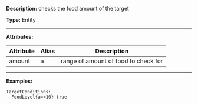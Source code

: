**Description:** checks the food amount of the target

**Type:** Entity

---

**Attributes:**

| Attribute  | Alias | Description                          |
| ---------- | ----- | -----------------------------------  |
| amount     | a     | range of amount of food to check for |

---

**Examples:**

```
TargetConditions:
- FoodLevel{a=<10} true
```

